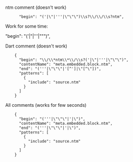 

ntm comment (doesn't work)

```
      "begin": "('|\"|'''|\"\"\")\\s?\\/\\/\\s?ntm",
```

Work for some time:

 "begin": "('|\"|'''|\"\"\")",


Dart comment (doesn't work)

```
    {
      "begin": "\\/\\*ntm\\*\\/\\s?('|\"|'''|\"\"\")",
      "contentName": "meta.embedded.block.ntm",
      "end": "('''|\"\"\"|'[^']|\"[^\"])",
      "patterns": [
        {
          "include": "source.ntm"
        }
      ]
    }
```


All comments (works for few seconds)
```
    {
      "begin": "('''|\"\"\"|'|\")",
      "contentName": "meta.embedded.block.ntm",
      "end": "('''|\"\"\"|'|\")",
      "patterns": [
        {
          "include": "source.ntm"
        }
      ]
    }
```
